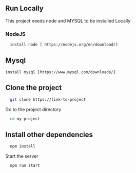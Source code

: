 ## Run Locally

This project needs node and MYSQL to be installed Locally

### NodeJS

```
  install node [ https://nodejs.org/en/download/]
```

## Mysql

```
install mysql [https://www.mysql.com/downloads/]
```

## Clone the project

```bash
  git clone https://link-to-project
```

Go to the project directory

```bash
  cd my-project
```

## Install other dependencies

```bash
  npm install
```

Start the server

```bash
  npm run start
```
